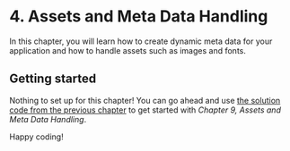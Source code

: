 # 4. Assets and Meta Data Handling

In this chapter, you will learn how to create dynamic meta data for your application and how to handle assets such as images and fonts.

## Getting started

Nothing to set up for this chapter! You can go ahead and use [the solution code from the previous chapter](../../8-session-management/bee-rich/solution/) to get started with _Chapter 9, Assets and Meta Data Handling_.

Happy coding!
